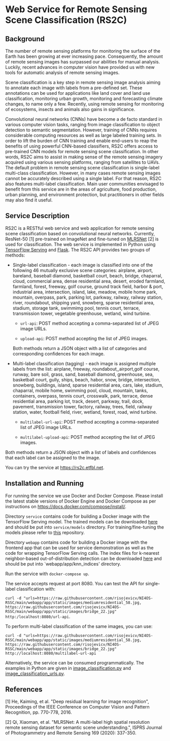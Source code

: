 # Web Service for Remote Sensing Scene Classification (RS2C)

## Background

The number of remote sensing platforms for monitoring the surface of the Earth has been growing at ever increasing pace. Consequently, the amount of remote sensing images has surpassed our abilities for manual analysis. Luckily, recent advances in computer vision have provided us with new tools for automatic analysis of remote sensing images. 

Scene classification is a key step in remote sensing image analysis aiming to annotate each image with labels from a pre-defined set. These annotations can be used for applications like land cover and land use classification, monitoring urban growth, monitoring and forecasting climate changes, to name only a few. Recently, using remote sensing for monitoring of ecosystems, insects and animals also gains in significance. 

Convolutional neural networks (CNNs) have become a de facto standard in various computer vision tasks, ranging from image classification to object detection to semantic segmentation. However, training of CNNs requires considerable computing resources as well as large labeled training sets. In order to lift the burden of CNN training and enable end-users to reap the benefits of using powerful CNN-based classifiers, RS2C offers access to pre-trained CNN models for remote sensing scene classification. In other words, RS2C aims to assist in making sense of the remote sensing imagery acquired using various sensing platforms, ranging from satellites to UAVs. The default problem in remote sensing scene classification is single-label multi-class classification. However, in many cases remote sensing images cannot be accurately described using a single label. For that reason, RS2C also features multi-label classification. Main user communities envisaged to benefit from this service are in the areas of agriculture, food production, urban planning, and environment protection, but practitioners in other fields may also find it useful. 

## Service Description

RS2C is a RESTful web service and web application for remote sensing scene classification based on convolutional neural networks. Currently, ResNet-50 [1] pre-trained on ImageNet and fine-tuned on [MLRSNet](https://github.com/cugbrs/MLRSNet) [2] is used for classification. The web service is implemented in Python using [TensorFlow Serving](https://www.tensorflow.org/tfx/guide/serving) and [Flask](https://flask.palletsprojects.com/en/2.0.x/). The RS2C API provides two groups of methods:

+ Single-label classification - each image is classified into one of the following 46 mutually exclusive scene categories: airplane, airport, bareland, baseball diamond, basketball court, beach, bridge, chaparral, cloud, commercial area, dense residential area, desert, eroded farmland, farmland, forest, freeway, golf course, ground track field, harbor & port, industrial area, intersection, island, lake, meadow, mobile home park, mountain, overpass, park, parking lot, parkway, railway, railway station, river, roundabout, shipping yard, snowberg, sparse residential area, stadium, storage tank, swimmimg pool, tennis court, terrace, transmission tower, vegetable greenhouse, wetland, wind turbine.

  - `url-api`: POST method accepting a comma-separated list of JPEG image URLs.
  
  - `upload-api`: POST method accepting the list of JPEG images.

  Both methods return a JSON object with a list of categories and corresponding confidences for each image.

+ Multi-label classification (tagging) - each image is assigned multiple labels from the list: airplane, freeway, roundabout,,airport,golf course, runway, bare soil, grass, sand, baseball diamond, greenhouse, sea, basketball court, gully, ships, beach, habor, snow, bridge, intersection, snowberg, buildings, island, sparse residential area, cars, lake, stadium, chaparral, mobile home, swimming pool, cloud, mountain, tanks, containers, overpass, tennis court, crosswalk, park, terrace, dense residential area, parking lot, track, desert, parkway, trail, dock, pavement, transmission tower, factory, railway, trees, field, railway station, water, football field, river, wetland, forest, road, wind turbine.

    - `multilabel-url-api`: POST method accepting a comma-separated list of JPEG image URLs.
  
    - `multilabel-upload-api`: POST method accepting the list of JPEG images.

Both methods return a JSON object with a list of labels and confidences that each label can be assigned to the image.

You can try the service at https://rs2c.etfbl.net.

## Installation and Running

For running the service we use Docker and Docker Compose. Please install the latest stable versions of Docker Engine and Docker Compose as per  instructions on https://docs.docker.com/compose/install/.

Directory `service` contains code for building a Docker image with the TensorFlow Serving model. The trained models can be downloaded  [here](https://drive.google.com/drive/folders/1Yp_B--dWDimvJFLA3cssxTrHTcZkV8Hu?usp=sharing) and should be put into `service/models` directory. For training/fine-tuning the models please refer to [this](https://github.com/risojevicv/RSSC-transfer) repository. 

Directory `webapp` contains code for building a Docker image with the frontend app that can be used for service demonstration as well as the code for wrapping TensorFlow Serving calls. The index files for k-nearest neighbor-based out-of-distribution detection can be downloaded [here](https://drive.google.com/drive/folders/1NGJjlWclp5bJAvWqY0_zB8l0JAO8nDY9?usp=sharing) and should be put into `webapp/app/knn_indices' directory.

Run the service with `docker-compose up`. 

The service accepts request at port 8080. You can test the API for single-label classification with:

`curl -d "urls=https://raw.githubusercontent.com/risojevicv/NI4OS-RSSC/main/webapp/app/static/images/mediumresidential_58.jpg, https://raw.githubusercontent.com/risojevicv/NI4OS-RSSC/main/webapp/app/static/images/bridge_22.jpg" http:/localhost:8080/url-api`.

To perform multi-label classification of the same images, you can use:

`curl -d "urls=https://raw.githubusercontent.com/risojevicv/NI4OS-RSSC/main/webapp/app/static/images/mediumresidential_58.jpg, https://raw.githubusercontent.com/risojevicv/NI4OS-RSSC/main/webapp/app/static/images/bridge_22.jpg" http://localhost:8080/multilabel-url-api`

Alternatively, the service can be consumed programmatically. The examples in Python are given in [image_classification.py](https://github.com/risojevicv/NI4OS-RSSC/blob/main/image_classification.py) and [image_classification_urls.py](https://github.com/risojevicv/NI4OS-RSSC/blob/main/image_classification_urls.py).


## References

[1] He, Kaiming, et al. "Deep residual learning for image recognition",
Proceedings of the IEEE Conference on Computer Vision and Pattern Recognition, pp. 770-778, 2016.

[2] Qi, Xiaoman, et al. "MLRSNet: A multi-label high spatial resolution remote sensing dataset for semantic scene understanding.", ISPRS Journal of Photogrammetry and Remote Sensing 169 (2020): 337-350.
